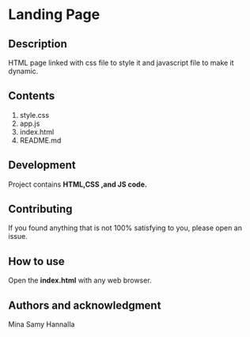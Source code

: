# Landing Page

## Description

HTML page linked with css file to style it and javascript file to make it dynamic.

## Contents

1. style.css
2. app.js
3. index.html
4. README.md

## Development

Project contains **HTML,CSS ,and JS code.**

## Contributing

If you found anything that is not 100% satisfying to you, please open an issue.

## How to use

Open the **index.html** with any web browser.

## Authors and acknowledgment

Mina Samy Hannalla
